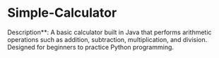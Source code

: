 # Simple-Calculator
Description**: A basic calculator built in Java that performs arithmetic operations such as addition, subtraction, multiplication, and division. Designed for beginners to practice Python programming.
